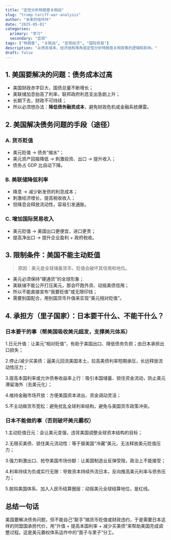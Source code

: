 ```yaml
---
title: "定性分析特朗普关税战"
slug: "trump-tariff-war-analysis"
author: "未来的哇咔咔"
date: "2025-05-01"
categories:
  primary: "学习"
  secondary: "宏观"
tags: ["特朗普", "关税战", "宏观经济", "国际贸易"]
description: "从债务成本、经济结构等角度定性分析特朗普关税政策的逻辑和影响。"
draft: false
---
```


## 1. 美国要解决的问题：债务成本过高

- 美国财政赤字巨大，国债总量不断增长；
- 美联储加息抬高了利率，联邦政府利息支出急剧上升；
- 长期下去，财政不可持续；
- 所以必须想办法：**降低债务融资成本**，避免财政危机或金融系统爆雷。

## 2. 美国解决债务问题的手段（途径）

### A. 货币贬值
- 美元贬值 → 债务“缩水”；
- 美元资产回报降低 → 刺激投资、出口 → 提升收入；
- 债务占 GDP 比自动下降。

### B. 美联储降低利率
- 降息 → 减少新发债的利息成本；
- 刺激经济增长，提高税收收入；
- 但降息会释放流动性，容易引发通胀。

### C. 增加国际贸易收入
- 美元贬值 → 美国出口更便宜，进口更贵；
- 提高净出口 → 提升企业盈利 + 政府税收。

## 3. 限制条件：美国不能主动贬值

> 原因：美元是全球储备货币，贬值会破坏其信用和地位。

- 美元必须保持“硬通货”的全球形象；
- 美联储不能公开打压美元，那会吓跑外资、动摇美债信用；
- 所以不能直接宣布“我要贬值”或无限印钱；
- 需要别国配合，用别国货币升值来实现“美元相对贬值”。

## 4. 承担方（里子国家）：日本要干什么、不能干什么？

### 日本要干的事（帮美国吸收美元超发，支撑美元体系）
1.日元升值：让美元“相对贬值”，有助于美国出口、降低债务负担；由日本承担出口损失；

2.停止/减少买美债：逼美元回流美国本土，拉高美债利率短期承压，长远释放流动性压力；

3.提高本国利率或允许债券收益率上行：吸引本国储蓄、锁住资金流动，防止美元滞留海外（去美元化）；

4.维持金融市场开放：方便美国资本进出、资金调动灵活；

5.不主动做货币宽松：避免扰乱全球利率结构，避免与美国货币政策冲突。



### 日本不能做的事（否则破坏美元霸权）
1.主动贬值日元：会让美元变强，违背美国调整全球资本结构的目标；

2.无限买美债、锁住美元流动性：等于替美国“冷藏”美元，无法释放美元贬值压力；

3.强力刺激出口、抢夺美国市场份额：让美国制造业反弹受阻，政治上不能接受；

4.利率持续为负或实行无限：导致资本持续外流日本，反向推高美元利率与债务压力；

5.脱钩美国体系、加入人民币结算圈层：动摇美元全球结算地位，是红线。



## 总结一句话
美国要解决债务问题，但不能自己“脏手”搞货币贬值或财政违约，于是需要日本这样的同盟国承担代价，用“升值 + 提高本国利率 + 减少买美债”来帮助美国完成调整过程。这是美元霸权体系运作中的“面子与里子”分工。